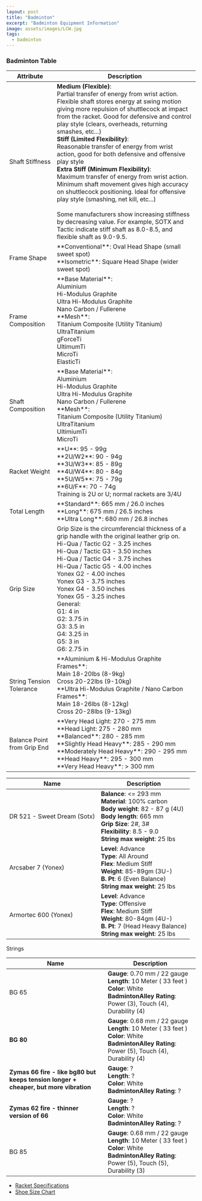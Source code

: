 ```yaml
---
layout: post
title: "Badminton"
excerpt: "Badminton Equipment Information"
image: assets/images/LCW.jpg
tags: 
  - badminton
---
```


### Badminton Table
<table class="table table-hover table-bordered table-striped">
  <thead>
    <tr>
      <th>Attribute</th>
      <th>Description</th>
    </tr>
  </thead>
  <tbody>
    <tr>
      <td>Shaft Stiffness</td>
      <td>
        <b>Medium (Flexible)</b>:<br>
        Partial transfer of energy from wrist action. Flexible shaft stores energy at swing motion giving more repulsion of shuttlecock at impact from the racket. Good for defensive and control play style (clears, overheads, returning smashes, etc...)<br>
        <b>Stiff (Limited Flexibility)</b>: <br>
        Reasonable transfer of energy from wrist action, good for both defensive and offensive play style<br>
        <b>Extra Stiff (Minimum Flexibility)</b>: <br>
        Maximum transfer of energy from wrist action. Minimum shaft movement gives high accuracy on shuttlecock positioning. Ideal for offensive play style (smashing, net kill, etc...)<br><br>
        Some manufacturers show increasing stiffness by decreasing value. For example, SOTX and Tactic indicate stiff shaft as 8.0-8.5, and flexible shaft as 9.0-9.5.
      </td>
    </tr>
    <tr>
      <td>Frame Shape</td>
      <td>
        **Conventional**: Oval Head Shape (small sweet spot) <br>
        **Isometric**: Square Head Shape (wider sweet spot)
      </td>
    </tr>
    <tr>
      <td>Frame Composition</td>
      <td>
        **Base Material**:<br>
          Aluminium<br>
          Hi-Modulus Graphite<br>
          Ultra Hi-Modulus Graphite<br>
          Nano Carbon / Fullerene<br>
        **Mesh**:<br>
          Titanium Composite (Utility Titanium)<br>
          UltraTitanium<br>
          gForceTi<br>
          UltimumTi<br>
          MicroTi<br>
          ElasticTi<br>
      </td>
    </tr>
    <tr>
      <td>Shaft Composition</td>
      <td>
        **Base Material**:<br>
          Aluminium<br>
          Hi-Modulus Graphite<br>
          Ultra Hi-Modulus Graphite<br>
          Nano Carbon / Fullerene<br>
        **Mesh**:<br>
          Titanium Composite (Utility Titanium)<br>
          UltraTitanium<br>
          UltimiumTi<br>
          MicroTi<br>
      </td>
    </tr>
    <tr>
      <td>Racket Weight</td>
      <td>
        **U**: 95 - 99g<br>
        **2U/W2**: 90 - 94g<br>
        **3U/W3**: 85 - 89g<br>
        **4U/W4**: 80 - 84g<br>
        **5U/W5**: 75 - 79g<br>
        **6U/F**: 70 - 74g<br>
        Training is 2U or U; normal rackets are 3/4U
      </td>
    </tr>
    <tr>
      <td>Total Length</td>
      <td>
        **Standard**: 665 mm / 26.0 inches<br>
        **Long**: 675 mm / 26.5 inches<br>
        **Ultra Long**: 680 mm / 26.8 inches
      </td>
    </tr>
    <tr>
      <td>Grip Size</td>
      <td>
        Grip Size is the circumferencial thickness of a grip handle with the original leather grip on.<br>
        Hi-Qua / Tactic G2 - 3.25 inches<br>
        Hi-Qua / Tactic G3 - 3.50 inches<br>
        Hi-Qua / Tactic G4 - 3.75 inches<br>
        Hi-Qua / Tactic G5 - 4.00 inches<br>
        Yonex G2 - 4.00 inches<br>
        Yonex G3 - 3.75 inches<br>
        Yonex G4 - 3.50 inches<br>
        Yonex G5 - 3.25 inches<br>
        General:<br>
        G1: 4 in<br>
        G2: 3.75 in<br>
        G3: 3.5 in<br>
        G4: 3.25 in<br>
        G5: 3 in <br>
        G6: 2.75 in<br>
      </td>
    </tr>
    <tr>
      <td>String Tension Tolerance</td>
      <td>
        **Aluminium & Hi-Modulus Graphite Frames**:<br>
          Main 18-20lbs (8-9kg)<br>
          Cross 20-22lbs (9-10kg)<br>
        **Ultra Hi-Modulus Graphite / Nano Carbon Frames**:<br>
          Main 18-26lbs (8-12kg)<br>
          Cross 20-28lbs (9-13kg)<br>
      </td>
    </tr>
    <tr>
      <td>Balance Point from Grip End</td>
      <td>
        **Very Head Light: 
        270 - 275 mm<br>
        **Head Light: 
        275 - 280 mm<br>
        **Balanced**: 
        280 - 285 mm<br>
        **Slightly Head Heavy**:
        285 - 290 mm<br>
        **Moderately Head Heavy**:
        290 - 295 mm<br>
        **Head Heavy**:
        295 - 300 mm<br>
        **Very Head Heavy**:
        > 300 mm
      </td>
    </tr>
  </tbody>
</table>
<table class="table table-hover table-bordered table-striped">
  <thead>
    <tr>
      <th>Name</th>
      <th>Description</th>
    </tr>
  </thead>
  <tbody>
    <tr>
      <td>DR 521 - Sweet Dream (Sotx)</td>
      <td>
        <b>Balance</b>: <= 293 mm <br>
        <b>Material</b>: 100% carbon<br>
        <b>Body weight</b>: 82 - 87 g (4U)<br>
        <b>Body length</b>: 665 mm<br>
        <b>Grip Size</b>: 2#, 3#<br>
        <b>Flexibility</b>: 8.5 - 9.0<br>
        <b>String max weight</b>: 25 lbs
      </td>
    </tr>
    <tr>
      <td>Arcsaber 7 (Yonex)</td>
      <td>
        <b>Level</b>: Advance<br>
        <b>Type</b>: All Around<br>
        <b>Flex</b>: Medium Stiff<br>
        <b>Weight</b>: 85-89gm (3U-)<br>
        <b>B. Pt</b>: 6 (Even Balance)<br>
        <b>String max weight</b>: 25 lbs<br>
      </td>
    </tr>
    <tr>
      <td>Armortec 600 (Yonex)</td>
      <td>
        <b>Level</b>: Advance<br>
        <b>Type</b>: Offensive<br>
        <b>Flex</b>: Medium Stiff<br>
        <b>Weight</b>: 80-84gm (4U-)<br>
        <b>B. Pt</b>: 7 (Head Heavy Balance)<br>
        <b>String max weight</b>: 25 lbs<br>
      </td>
    </tr>
  </tbody>
</table>
<p>Strings</p>
<table class="table table-hover table-bordered table-striped">
  <thead>
    <tr>
      <th>Name</th>
      <th>Description</th>
    </tr>
  </thead>
  <tbody>
    <tr>
      <td>BG 65</td>
      <td>
        <b>Gauge</b>: 0.70 mm / 22 gauge<br>
        <b>Length</b>: 10 Meter ( 33 feet )<br>
        <b>Color</b>: White<br>
        <b>BadmintonAlley Rating</b>: Power (3), Touch (4), Durability (4)<br>
      </td>
    </tr>
    <tr>
      <td><b>BG 80</b></td>
      <td>
        <b>Gauge</b>: 0.68 mm / 22 gauge<br>
        <b>Length</b>: 10 Meter ( 33 feet )<br>
        <b>Color</b>: White<br>
        <b>BadmintonAlley Rating</b>: Power (5), Touch (4), Durability (4)
      </td>
    </tr>
    <tr>
      <td><b>Zymas 66 fire - like bg80 but keeps tension longer + cheaper, but more vibration</b></td>
      <td>
        <b>Gauge</b>: ?<br>
        <b>Length</b>: ?<br>
        <b>Color</b>: White<br>
        <b>BadmintonAlley Rating</b>: ?
      </td>
    </tr>
    <tr>
      <td><b>Zymas 62 fire - thinner version of 66</b></td>
      <td>
        <b>Gauge</b>: ?<br>
        <b>Length</b>: ?<br>
        <b>Color</b>: White<br>
        <b>BadmintonAlley Rating</b>: ?
      </td>
    </tr>
    <tr>
      <td>BG 85</td>
      <td>
        <b>Gauge</b>: 0.68 mm / 22 gauge<br>
        <b>Length</b>: 10 Meter ( 33 feet )<br>
        <b>Color</b>: White<br>
        <b>BadmintonAlley Rating</b>: Power (5), Touch (5), Durability (3)
      </td>
    </tr>
  </tbody>
</table>

* [Racket Specifications](http://www.mybadmintonstore.com/shop/pages.php?page=specification&)
* [Shoe Size Chart](http://www.mybadmintonstore.com/shop/pages.php?page=shoesize)
